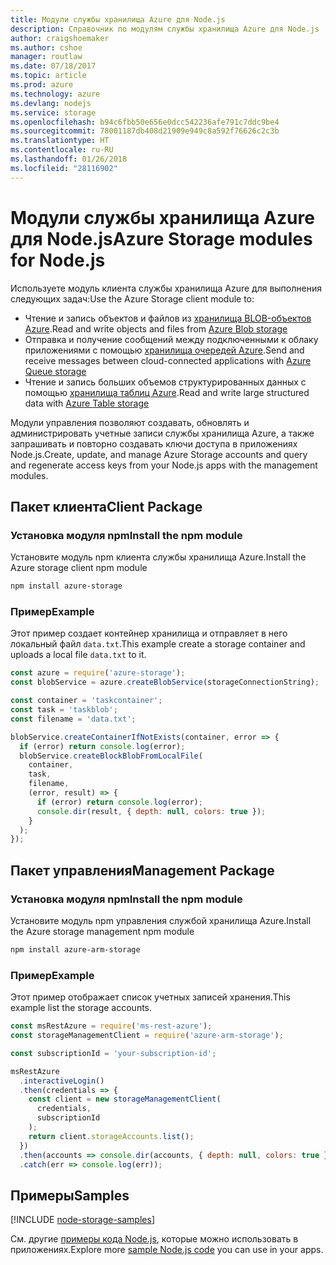 ```yaml
---
title: Модули службы хранилища Azure для Node.js
description: Справочник по модулям службы хранилища Azure для Node.js
author: craigshoemaker
ms.author: cshoe
manager: routlaw
ms.date: 07/18/2017
ms.topic: article
ms.prod: azure
ms.technology: azure
ms.devlang: nodejs
ms.service: storage
ms.openlocfilehash: b94c6fbb50e656e0dcc542236afe791c7ddc9be4
ms.sourcegitcommit: 78001187db408d21909e949c8a592f76626c2c3b
ms.translationtype: HT
ms.contentlocale: ru-RU
ms.lasthandoff: 01/26/2018
ms.locfileid: "28116902"
---
```

# <a name="azure-storage-modules-for-nodejs"></a><span data-ttu-id="b8f28-103">Модули службы хранилища Azure для Node.js</span><span class="sxs-lookup"><span data-stu-id="b8f28-103">Azure Storage modules for Node.js</span></span>

<span data-ttu-id="b8f28-104">Используете модуль клиента службы хранилища Azure для выполнения следующих задач:</span><span class="sxs-lookup"><span data-stu-id="b8f28-104">Use the Azure Storage client module to:</span></span>

- <span data-ttu-id="b8f28-105">Чтение и запись объектов и файлов из [хранилища BLOB-объектов Azure](https://docs.microsoft.com/azure/storage/storage-nodejs-how-to-use-blob-storage).</span><span class="sxs-lookup"><span data-stu-id="b8f28-105">Read and write objects and files from [Azure Blob storage](https://docs.microsoft.com/azure/storage/storage-nodejs-how-to-use-blob-storage)</span></span>
- <span data-ttu-id="b8f28-106">Отправка и получение сообщений между подключенными к облаку приложениями с помощью [хранилища очередей Azure](https://docs.microsoft.com/azure/storage/storage-nodejs-how-to-use-queues).</span><span class="sxs-lookup"><span data-stu-id="b8f28-106">Send and receive messages between cloud-connected applications with [Azure Queue storage](https://docs.microsoft.com/azure/storage/storage-nodejs-how-to-use-queues)</span></span>
- <span data-ttu-id="b8f28-107">Чтение и запись больших объемов структурированных данных с помощью [хранилища таблиц Azure](https://docs.microsoft.com/azure/storage/storage-nodejs-how-to-use-table-storage).</span><span class="sxs-lookup"><span data-stu-id="b8f28-107">Read and write large structured data with [Azure Table storage](https://docs.microsoft.com/azure/storage/storage-nodejs-how-to-use-table-storage)</span></span>

<span data-ttu-id="b8f28-108">Модули управления позволяют создавать, обновлять и администрировать учетные записи службы хранилища Azure, а также запрашивать и повторно создавать ключи доступа в приложениях Node.js.</span><span class="sxs-lookup"><span data-stu-id="b8f28-108">Create, update, and manage Azure Storage accounts and query and regenerate access keys from your Node.js apps with the management modules.</span></span>

## <a name="client-package"></a><span data-ttu-id="b8f28-109">Пакет клиента</span><span class="sxs-lookup"><span data-stu-id="b8f28-109">Client Package</span></span>

### <a name="install-the-npm-module"></a><span data-ttu-id="b8f28-110">Установка модуля npm</span><span class="sxs-lookup"><span data-stu-id="b8f28-110">Install the npm module</span></span>

<span data-ttu-id="b8f28-111">Установите модуль npm клиента службы хранилища Azure.</span><span class="sxs-lookup"><span data-stu-id="b8f28-111">Install the Azure storage client npm module</span></span>

```bash
npm install azure-storage
```

### <a name="example"></a><span data-ttu-id="b8f28-112">Пример</span><span class="sxs-lookup"><span data-stu-id="b8f28-112">Example</span></span>

<span data-ttu-id="b8f28-113">Этот пример создает контейнер хранилища и отправляет в него локальный файл `data.txt`.</span><span class="sxs-lookup"><span data-stu-id="b8f28-113">This example create a storage container and uploads a local file `data.txt` to it.</span></span>

```javascript
const azure = require('azure-storage');
const blobService = azure.createBlobService(storageConnectionString);

const container = 'taskcontainer';
const task = 'taskblob';
const filename = 'data.txt';

blobService.createContainerIfNotExists(container, error => {
  if (error) return console.log(error);
  blobService.createBlockBlobFromLocalFile(
    container,
    task,
    filename,
    (error, result) => {
      if (error) return console.log(error);
      console.dir(result, { depth: null, colors: true });
    }
  );
});
```

## <a name="management-package"></a><span data-ttu-id="b8f28-114">Пакет управления</span><span class="sxs-lookup"><span data-stu-id="b8f28-114">Management Package</span></span>

### <a name="install-the-npm-module"></a><span data-ttu-id="b8f28-115">Установка модуля npm</span><span class="sxs-lookup"><span data-stu-id="b8f28-115">Install the npm module</span></span> 

<span data-ttu-id="b8f28-116">Установите модуль npm управления службой хранилища Azure.</span><span class="sxs-lookup"><span data-stu-id="b8f28-116">Install the Azure storage management npm module</span></span>

```bash
npm install azure-arm-storage
```

### <a name="example"></a><span data-ttu-id="b8f28-117">Пример</span><span class="sxs-lookup"><span data-stu-id="b8f28-117">Example</span></span>

<span data-ttu-id="b8f28-118">Этот пример отображает список учетных записей хранения.</span><span class="sxs-lookup"><span data-stu-id="b8f28-118">This example list the storage accounts.</span></span>

```javascript
const msRestAzure = require('ms-rest-azure');
const storageManagementClient = require('azure-arm-storage');

const subscriptionId = 'your-subscription-id';

msRestAzure
  .interactiveLogin()
  .then(credentials => {
    const client = new storageManagementClient(
      credentials,
      subscriptionId
    );
    return client.storageAccounts.list();
  })
  .then(accounts => console.dir(accounts, { depth: null, colors: true }))
  .catch(err => console.log(err));
```

## <a name="samples"></a><span data-ttu-id="b8f28-119">Примеры</span><span class="sxs-lookup"><span data-stu-id="b8f28-119">Samples</span></span>

[!INCLUDE [node-storage-samples](../docs-ref-conceptual/includes/storage-samples.md)]

<span data-ttu-id="b8f28-120">См. другие [примеры кода Node.js](https://azure.microsoft.com/resources/samples/?platform=nodejs), которые можно использовать в приложениях.</span><span class="sxs-lookup"><span data-stu-id="b8f28-120">Explore more [sample Node.js code](https://azure.microsoft.com/resources/samples/?platform=nodejs) you can use in your apps.</span></span>
